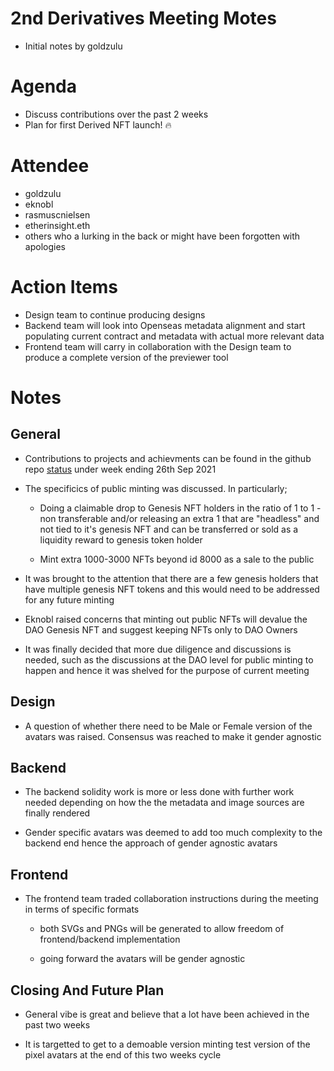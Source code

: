# 2nd Derivatives Meeting Motes
- Initial notes by goldzulu

# Agenda
- Discuss contributions over the past 2 weeks
- Plan for first Derived NFT launch! 🔥

# Attendee

* goldzulu
* eknobl
* rasmuscnielsen
* etherinsight.eth
* others who a lurking in the back or might have been forgotten with apologies

# Action Items

* Design team to continue producing designs
* Backend team will look into Openseas metadata alignment and start populating current contract and metadata with actual more relevant data
* Frontend team will carry in collaboration with the Design team to produce a complete version of the previewer tool

# Notes

## General

* Contributions to projects and achievments can be found in the github repo [status](../STATUS.md) under week ending 26th Sep 2021
* The specificics of public minting was discussed. In particularly;

    * Doing a claimable drop to Genesis NFT holders in the ratio of 1 to 1 -non transferable and/or releasing an extra 1 that are "headless" and not tied to it's genesis NFT and can be transferred or sold as a liquidity reward to genesis token holder

    * Mint extra 1000-3000 NFTs beyond id 8000 as a sale to the public

* It was brought to the attention that there are a few genesis holders that have multiple genesis NFT tokens and this would need to be addressed for any future minting

* Eknobl raised concerns that minting out public NFTs will devalue the DAO Genesis NFT and suggest keeping NFTs only to DAO Owners

* It was finally decided that more due diligence and discussions is needed, such as the discussions at the DAO level for public minting to happen and hence it was shelved for the purpose of current meeting

## Design

* A question of whether there need to be Male or Female version of the avatars was raised. Consensus was reached to make it gender agnostic

## Backend

* The backend solidity work is more or less done with further work needed depending on how the the metadata and image sources are finally rendered

* Gender specific avatars was deemed to add too much complexity to the backend end hence  the approach of gender agnostic avatars

## Frontend

* The frontend team traded collaboration instructions during the meeting in terms of specific formats

    * both SVGs and PNGs will be generated to allow freedom of frontend/backend implementation

    * going forward the avatars will be gender agnostic

## Closing And Future Plan

* General vibe is great and believe that a lot have been achieved in the past two weeks

* It is targetted to get to a demoable version minting test version of the pixel avatars at the end of this two weeks cycle

